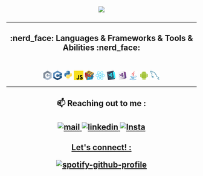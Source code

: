 
<h1 align="center">
  <a href="https://git.io/typing-svg">
    <img src="https://readme-typing-svg.herokuapp.com/?lines=The+Universe+is+made+of+stories;not+Atoms+👋;This+is+Harish+....;Nice+to+meet+you!&center=true&size=20">
  </a>
</h1>



<!--
**JULU909/JULU909** is a ✨ _special_ ✨ repository because its `README.md` (this file) appears on your GitHub profile.

Here are some ideas to get you started:

- 🔭 I’m currently working on ...
- 🌱 I’m currently learning ...
- 👯 I’m looking to collaborate on ...
- 🤔 I’m looking for help with ...
- 💬 Ask me about ...
- 📫 How to reach me: ...
- 😄 Pronouns: ...
- ⚡ Fun fact: ...
-->




<hr>
<h2 align="center"> :nerd_face:	 Languages & Frameworks & Tools & Abilities :nerd_face:	</h2>
<br>
<p align="center">
  <code><img title="C" height="25" src="images/c.svg"></code>
  <code><img title="C++" height="25" src="images/cpp.svg"></code>
  <code><img title="Python" height="25" src="images/python-original.svg"></code>
  <code><img title="Javascript" height="25" src="images/javascript.svg"></code>
  <code><img title="Problem Solving" height="25" src="images/problemSolving.png"></code>
  <code><img title="React" height="25" src="images/react-original.svg"></code>
  <code><img title="Visual Studio Code" height="25" src="images/vscode.png"></code>
  <code><img title="Microsoft Visual Studio" height="25" src="images/visualstudio.png"></code>
  <code><img title="Java" height="25" src="images/java-original.svg"></code>
  <code><img title="Android" height="25" src="images/android.svg"></code>
  <code><img title="MySQL" height="25" src="images/mysql.svg"></code>
</p>
<hr>



<h2 align="center">
📫 Reaching out to me : 

<h2 align="center">
<a href="https://mail.google.com/mail/?view=cm&to=julu909@gmail.com&"> 
<img alt="mail" <img src="https://raw.githubusercontent.com/bradvin/social-share-urls/master/images/logo-icons/gmail.jpg" width="40" height="40" /> 


<a href="https://www.linkedin.com/in/harish-vasanth-67aa2872/">
<img alt="linkedin" <img src="https://raw.githubusercontent.com/bradvin/social-share-urls/master/images/logo-icons/linkedin.jpg" width="40" height="40" />  

<a href="https://www.instagram.com/harish_vasanth_/">
<img alt="Insta" <img src="https://img.freepik.com/free-vector/instagram-icon_1057-2227.jpg?w=1380&t=st=1680293746~exp=1680294346~hmac=b663e8b2bbf5714517b05b4cab2740a185c2a97fffe059db8f22158c48765e6d" width="40" height="40" />  

</h2>
<h2 align="center">

Let's connect! : 

[![spotify-github-profile](https://spotify-github-profile.vercel.app/api/view?uid=xlnckksmklwjnr8y9m5gmacxr&cover_image=true&theme=default)](https://spotify-github-profile.vercel.app/api/view?uid=xlnckksmklwjnr8y9m5gmacxr&redirect=true)



